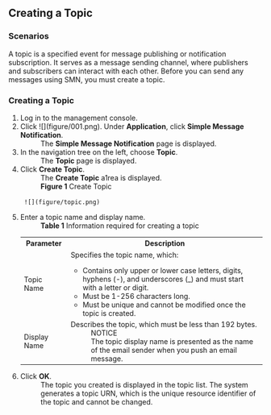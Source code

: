 ## Creating a Topic


### Scenarios

A topic is a specified event for message publishing or notification subscription. It serves as a message sending channel, where publishers and subscribers can interact with each other. Before you can send any messages using SMN, you must create a topic.

### Creating a Topic

<ol><li>Log in to the management console.</li>

<li>Click ![](figure/001.png). Under <b>Application</b>, click <b>Simple Message Notification</b>.
<dd>The <b>Simple Message Notification</b> page is displayed.</dd></li>
<li>In the navigation tree on the left, choose <b>Topic</b>.
<dd>The <b>Topic</b> page is displayed.</dd></li>
<li>Click <b>Create Topic</b>.</li>
<dd>The <b>Create Topic</b> a1rea is displayed.</dd>
<dd><b>Figure 1</b> Create Topic</dd></li>
	 
	 ![](figure/topic.png)

<li>Enter a topic name and display name.</li>
	<dd><b>Table 1</b> Information required for creating a topic</dd>
  <table>
   <tr>
       <th>Parameter</th>
       <th>Description</th>
     </tr>
     <tr>
         <td>Topic Name</td>
         <td>Specifies the topic name, which:                                                                                                                                                                                              
               <ul>
<li>Contains only upper or lower case letters, digits, hyphens (-), and underscores (_) and must start with a letter or digit. </li>
                <li>Must be 1-256 characters long.</li>
<li>Must be unique and cannot be modified once the topic is created.</li>
			    </ul>
		  </td>
     </tr>
     <tr>
         <td>Display Name</td>
         <td>Describes the topic, which must be less than 192 bytes.                                                                                                                                                                                                
               <dd>NOTICE</dd>                                                                                                                                                                                                                              
               <dd>The topic display name is presented as the name of the email sender when you push an email message.</dd>
         </td>
     </tr>
   </table>
<li>Click <b>OK</b>.
<dd>The topic you created is displayed in the topic list. The system generates a topic URN, which is the unique resource identifier of the topic and cannot be changed.</dd></li></ol>
